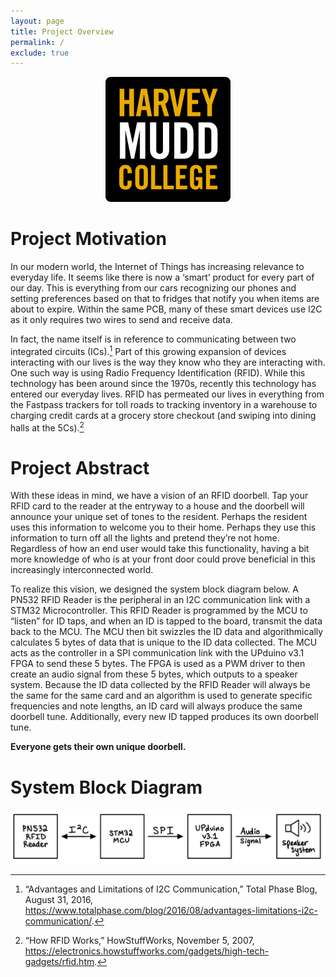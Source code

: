 ```yaml
---
layout: page
title: Project Overview
permalink: /
exclude: true
---
```

<div style="text-align: center">
  <img src="./assets/img/HMC_logo.png" alt="HMClogo" width="200" />
</div>



<!-- <div style="text-align: left">
  <img src="./assets/img/Logo.png" alt="logo" width="100" />
</div> -->
# Project Motivation
In our modern world, the Internet of Things has increasing relevance to everyday life. It seems like there is now a ‘smart’ product for every part of our day. This is everything from our cars recognizing our phones and setting preferences based on that to fridges that notify you when items are about to expire. 
Within the same PCB, many of these smart devices use I2C as it only requires two wires to send and receive data. 

In fact, the name itself is in reference to communicating between two integrated circuits (ICs).[^1]
Part of this growing expansion of devices interacting with our lives is the way they know who they are interacting with. One such way is using Radio Frequency Identification (RFID). While this technology has been around since the 1970s, recently this technology has entered our everyday lives. RFID has permeated our lives in everything from the Fastpass trackers for toll roads to tracking inventory in a warehouse to charging credit cards at a grocery store checkout (and swiping into dining halls at the 5Cs).[^2]

# Project Abstract
With these ideas in mind, we have a vision of an RFID doorbell. Tap your RFID card to the reader at the entryway to a house and the doorbell will announce your unique set of tones to the resident. Perhaps the resident uses this information to welcome you to their home. Perhaps they use this information to turn off all the lights and pretend they’re not home. Regardless of how an end user would take this functionality, having a bit more knowledge of who is at your front door could prove beneficial in this increasingly interconnected world.

To realize this vision, we designed the system block diagram below. A PN532 RFID Reader is the peripheral in an I2C communication link with a STM32 Microcontroller. This RFID Reader is programmed by the MCU to “listen” for ID taps, and when an ID is tapped to the board, transmit the data back to the MCU. The MCU then bit swizzles the ID data and algorithmically calculates 5 bytes of data that is unique to the ID data collected. The MCU acts as the controller in a SPI communication link with the UPduino v3.1 FPGA to send these 5 bytes. The FPGA is used as a PWM driver to then create an audio signal from these 5 bytes, which outputs to a speaker system. Because the ID data collected by the RFID Reader will always be the same for the same card and an algorithm is used to generate specific frequencies and note lengths, an ID card will always produce the same doorbell tune. Additionally, every new ID tapped produces its own doorbell tune.

**Everyone gets their own unique doorbell.**

# System Block Diagram

<div style="text-align: center">
  <img src="./assets/img/block_diagram.png" alt="block diagram" width="700" />
</div>





[^1]:  “Advantages and Limitations of I2C Communication,” Total Phase Blog, August 31, 2016, https://www.totalphase.com/blog/2016/08/advantages-limitations-i2c-communication/.
[^2]: “How RFID Works,” HowStuffWorks, November 5, 2007, https://electronics.howstuffworks.com/gadgets/high-tech-gadgets/rfid.htm.

